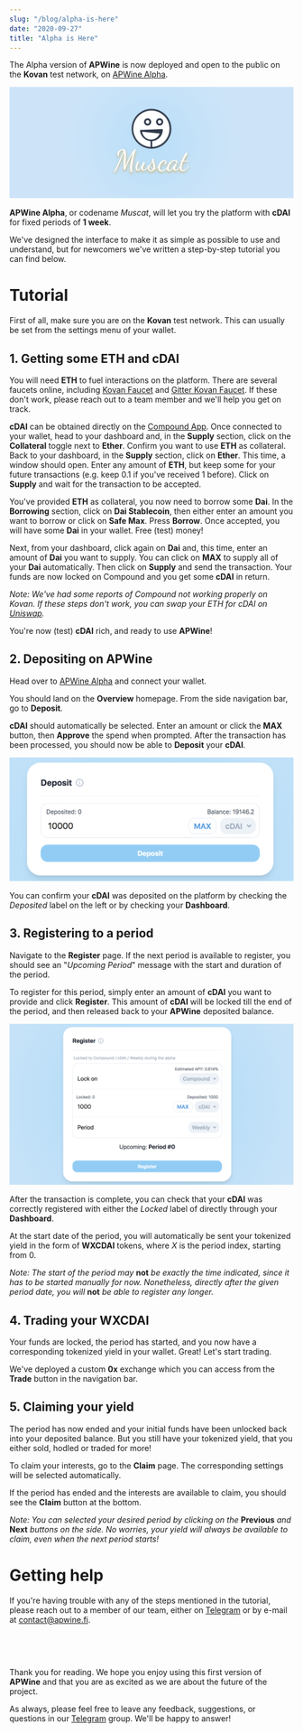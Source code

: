 ```yaml
---
slug: "/blog/alpha-is-here"
date: "2020-09-27"
title: "Alpha is Here"
---
```


The Alpha version of **APWine** is now deployed and open to the public on the **Kovan** test network, on [APWine Alpha](https://alpha.apwine.fi/).

![APWine Muscat](./muscat.png)

**APWine Alpha**, or codename *Muscat*, will let you try the platform with **cDAI** for fixed periods of **1 week**.

We've designed the interface to make it as simple as possible to use and understand, but for newcomers we've written a step-by-step tutorial you can find below.

# Tutorial

First of all, make sure you are on the **Kovan** test network. This can usually be set from the settings menu of your wallet.

## 1. Getting some ETH and cDAI

You will need **ETH** to fuel interactions on the platform. There are several faucets online, including [Kovan Faucet](https://faucet.kovan.network/) and [Gitter Kovan Faucet](https://gitter.im/kovan-testnet/faucet#). If these don't work, please reach out to a team member and we'll help you get on track.

**cDAI** can be obtained directly on the [Compound App](https://app.compound.finance/). Once connected to your wallet, head to your dashboard and, in the **Supply** section, click on the **Collateral** toggle next to **Ether**. Confirm you want to use **ETH** as collateral. Back to your dashboard, in the **Supply** section, click on **Ether**. This time, a window should open. Enter any amount of **ETH**, but keep some for your future transactions (e.g. keep 0.1 if you've received 1 before). Click on **Supply** and wait for the transaction to be accepted.

You've provided **ETH** as collateral, you now need to borrow some **Dai**. In the **Borrowing** section, click on **Dai Stablecoin**, then either enter an amount you want to borrow or click on **Safe Max**. Press **Borrow**. Once accepted, you will have some **Dai** in your wallet. Free (test) money!

Next, from your dashboard, click again on **Dai** and, this time, enter an amount of **Dai** you want to supply. You can click on **MAX** to supply all of your **Dai** automatically. Then click on **Supply** and send the transaction. Your funds are now locked on Compound and you get some **cDAI** in return.

*Note: We've had some reports of Compound not working properly on Kovan. If these steps don't work, you can swap your ETH for cDAI on [Uniswap](https://app.uniswap.org/#/swap?inputCurrency=ETH&outputCurrency=0xf0d0eb522cfa50b716b3b1604c4f0fa6f04376ad).*

You're now (test) **cDAI** rich, and ready to use **APWine**!

## 2. Depositing on APWine

Head over to [APWine Alpha](https://alpha.apwine.fi/) and connect your wallet.

You should land on the **Overview** homepage. From the side navigation bar, go to **Deposit**.

**cDAI** should automatically be selected. Enter an amount or click the **MAX** button, then **Approve** the spend when prompted. After the transaction has been processed, you should now be able to **Deposit** your **cDAI**.

![Deposit](./tutorial/deposit.png)

You can confirm your **cDAI** was deposited on the platform by checking the *Deposited* label on the left or by checking your **Dashboard**. 

## 3. Registering to a period

Navigate to the **Register** page. If the next period is available to register, you should see an "*Upcoming Period*" message with the start and duration of the period.

To register for this period, simply enter an amount of **cDAI** you want to provide and click **Register**. This amount of **cDAI** will be locked till the end of the period, and then released back to your **APWine** deposited balance.

![Register](./tutorial/register.png)

After the transaction is complete, you can check that your **cDAI** was correctly registered with either the *Locked* label of directly through your **Dashboard**.

At the start date of the period, you will automatically be sent your tokenized yield in the form of **WXCDAI** tokens, where *X* is the period index, starting from 0.

*Note: The start of the period may* **not** *be exactly the time indicated, since it has to be started manually for now. Nonetheless, directly after the given period date, you will* **not** *be able to register any longer.*

## 4. Trading your WXCDAI

Your funds are locked, the period has started, and you now have a corresponding tokenized yield in your wallet. Great! Let's start trading.

We've deployed a custom **0x** exchange which you can access from the **Trade** button in the navigation bar.

## 5. Claiming your yield

The period has now ended and your initial funds have been unlocked back into your deposited balance. But you still have your tokenized yield, that you either sold, hodled or traded for more!

To claim your interests, go to the **Claim** page. The corresponding settings will be selected automatically.

If the period has ended and the interests are available to claim, you should see the **Claim** button at the bottom.

*Note: You can selected your desired period by clicking on the* **Previous** *and* **Next** *buttons on the side. No worries, your yield will always be available to claim, even when the next period starts!*

# Getting help

If you're having trouble with any of the steps mentioned in the tutorial, please reach out to a member of our team, either on [Telegram](https://t.me/APWineFinance) or by e-mail at [contact@apwine.fi](mailto:contact@apwine.fi).

&nbsp;

&nbsp;

Thank you for reading. We hope you enjoy using this first version of **APWine** and that you are as excited as we are about the future of the project.

As always, please feel free to leave any feedback, suggestions, or questions in our [Telegram](https://t.me/APWineFinance) group. We'll be happy to answer!
